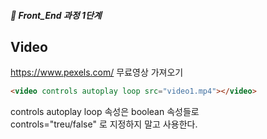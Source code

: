 ##### 🍑  Front_End 과정 1단계 


## Video
https://www.pexels.com/  무료영상 가져오기
```html
<video controls autoplay loop src="video1.mp4"></video>
```

 controls autoplay loop 속성은 boolean 속성들로    
 controls="treu/false" 로 지정하지 말고 사용한다.   
